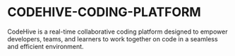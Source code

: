 # CODEHIVE-CODING-PLATFORM
CodeHive is a real-time collaborative coding platform designed to empower developers, teams, and learners to work together on code in a seamless and efficient environment. 
